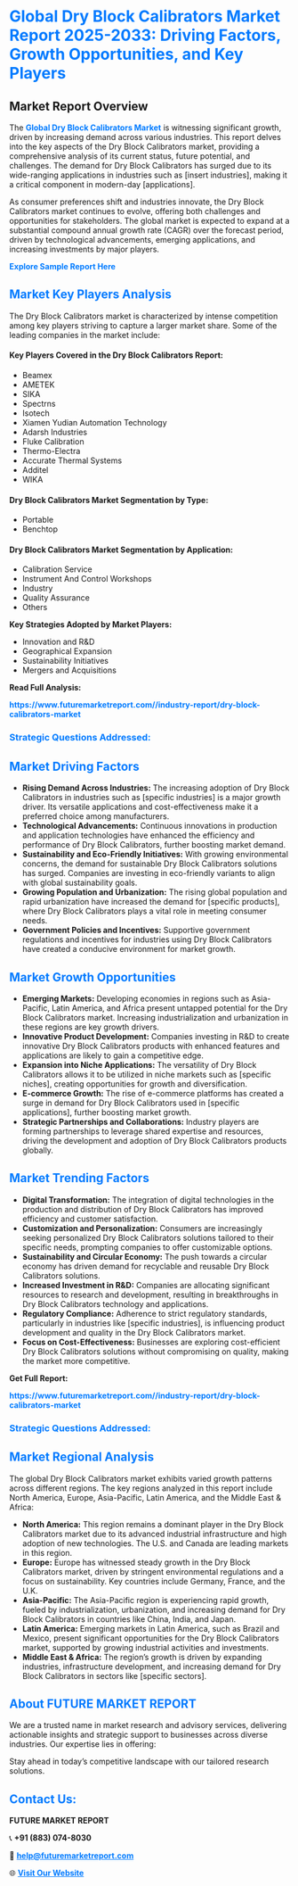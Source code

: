 <h1 style="color: #007BFF;">Global Dry Block Calibrators Market Report 2025-2033: Driving Factors, Growth Opportunities, and Key Players</h1>

<section id="overview">
<h2>Market Report Overview</h2>
<p>The <a href="https://www.futuremarketreport.com//industry-report/dry-block-calibrators-market" style="color: #007BFF; text-decoration: none;"><strong>Global Dry Block Calibrators Market</strong></a> is witnessing significant growth, driven by increasing demand across various industries. This report delves into the key aspects of the Dry Block Calibrators market, providing a comprehensive analysis of its current status, future potential, and challenges. The demand for Dry Block Calibrators has surged due to its wide-ranging applications in industries such as [insert industries], making it a critical component in modern-day [applications].</p>
<p>As consumer preferences shift and industries innovate, the Dry Block Calibrators market continues to evolve, offering both challenges and opportunities for stakeholders. The global market is expected to expand at a substantial compound annual growth rate (CAGR) over the forecast period, driven by technological advancements, emerging applications, and increasing investments by major players.</p>
</section>

<section id="overview">
<p><a href="https://www.futuremarketreport.com//request-sample/reportId=52320" style="color: #007BFF; text-decoration: none;"><strong>Explore Sample Report Here</strong></a></p>
</section>

<section id="key-players">
<h2 style="color: #007BFF;">Market Key Players Analysis</h2>
<p>The Dry Block Calibrators market is characterized by intense competition among key players striving to capture a larger market share. Some of the leading companies in the market include:</p>
<h4>Key Players Covered in the Dry Block Calibrators Report:</h4>
<ul><li>Beamex</li><li>AMETEK</li><li>SIKA</li><li>Spectrns</li><li>Isotech</li><li>Xiamen Yudian Automation Technology</li><li>Adarsh Industries</li><li>Fluke Calibration</li><li>Thermo-Electra</li><li>Accurate Thermal Systems</li><li>Additel</li><li>WIKA</li></ul>
<h4>Dry Block Calibrators Market Segmentation by Type:</h4>
<ul><li>Portable</li><li>Benchtop</li></ul>

<h4>Dry Block Calibrators Market Segmentation by Application:</h4>
<ul><li>Calibration Service</li><li>Instrument And Control Workshops</li><li>Industry</li><li>Quality Assurance</li><li>Others</li></ul>
<p><strong>Key Strategies Adopted by Market Players:</strong></p>
<ul>
<li>Innovation and R&D</li>
<li>Geographical Expansion</li>
<li>Sustainability Initiatives</li>
<li>Mergers and Acquisitions</li>
</ul>
</section>

<section>
<p><strong>Read Full Analysis: </strong></p><a href="https://www.futuremarketreport.com//industry-report/dry-block-calibrators-market" style="color: #007BFF; text-decoration: none;"><strong>https://www.futuremarketreport.com//industry-report/dry-block-calibrators-market</strong></a>
<h3 style="color: #007BFF;">Strategic Questions Addressed:</h3>
</section>

<section id="driving-factors">
<h2 style="color: #007BFF;">Market Driving Factors</h2>
<ul>
<li><strong>Rising Demand Across Industries:</strong> The increasing adoption of Dry Block Calibrators in industries such as [specific industries] is a major growth driver. Its versatile applications and cost-effectiveness make it a preferred choice among manufacturers.</li>
<li><strong>Technological Advancements:</strong> Continuous innovations in production and application technologies have enhanced the efficiency and performance of Dry Block Calibrators, further boosting market demand.</li>
<li><strong>Sustainability and Eco-Friendly Initiatives:</strong> With growing environmental concerns, the demand for sustainable Dry Block Calibrators solutions has surged. Companies are investing in eco-friendly variants to align with global sustainability goals.</li>
<li><strong>Growing Population and Urbanization:</strong> The rising global population and rapid urbanization have increased the demand for [specific products], where Dry Block Calibrators plays a vital role in meeting consumer needs.</li>
<li><strong>Government Policies and Incentives:</strong> Supportive government regulations and incentives for industries using Dry Block Calibrators have created a conducive environment for market growth.</li>
</ul>
</section>

<section id="growth-opportunities">
<h2 style="color: #007BFF;">Market Growth Opportunities</h2>
<ul>
<li><strong>Emerging Markets:</strong> Developing economies in regions such as Asia-Pacific, Latin America, and Africa present untapped potential for the Dry Block Calibrators market. Increasing industrialization and urbanization in these regions are key growth drivers.</li>
<li><strong>Innovative Product Development:</strong> Companies investing in R&D to create innovative Dry Block Calibrators products with enhanced features and applications are likely to gain a competitive edge.</li>
<li><strong>Expansion into Niche Applications:</strong> The versatility of Dry Block Calibrators allows it to be utilized in niche markets such as [specific niches], creating opportunities for growth and diversification.</li>
<li><strong>E-commerce Growth:</strong> The rise of e-commerce platforms has created a surge in demand for Dry Block Calibrators used in [specific applications], further boosting market growth.</li>
<li><strong>Strategic Partnerships and Collaborations:</strong> Industry players are forming partnerships to leverage shared expertise and resources, driving the development and adoption of Dry Block Calibrators products globally.</li>
</ul>
</section>

<section id="trending-factors">
<h2 style="color: #007BFF;">Market Trending Factors</h2>
<ul>
<li><strong>Digital Transformation:</strong> The integration of digital technologies in the production and distribution of Dry Block Calibrators has improved efficiency and customer satisfaction.</li>
<li><strong>Customization and Personalization:</strong> Consumers are increasingly seeking personalized Dry Block Calibrators solutions tailored to their specific needs, prompting companies to offer customizable options.</li>
<li><strong>Sustainability and Circular Economy:</strong> The push towards a circular economy has driven demand for recyclable and reusable Dry Block Calibrators solutions.</li>
<li><strong>Increased Investment in R&D:</strong> Companies are allocating significant resources to research and development, resulting in breakthroughs in Dry Block Calibrators technology and applications.</li>
<li><strong>Regulatory Compliance:</strong> Adherence to strict regulatory standards, particularly in industries like [specific industries], is influencing product development and quality in the Dry Block Calibrators market.</li>
<li><strong>Focus on Cost-Effectiveness:</strong> Businesses are exploring cost-efficient Dry Block Calibrators solutions without compromising on quality, making the market more competitive.</li>
</ul>
</section>

<section>
<p><strong>Get Full Report: </strong></p><a href="https://www.futuremarketreport.com//industry-report/dry-block-calibrators-market" style="color: #007BFF; text-decoration: none;"><strong>https://www.futuremarketreport.com//industry-report/dry-block-calibrators-market</strong></a>
<h3 style="color: #007BFF;">Strategic Questions Addressed:</h3>
</section>


<section id="regional-analysis">
<h2 style="color: #007BFF;">Market Regional Analysis</h2>
<p>The global Dry Block Calibrators market exhibits varied growth patterns across different regions. The key regions analyzed in this report include North America, Europe, Asia-Pacific, Latin America, and the Middle East & Africa:</p>
<ul>
<li><strong>North America:</strong> This region remains a dominant player in the Dry Block Calibrators market due to its advanced industrial infrastructure and high adoption of new technologies. The U.S. and Canada are leading markets in this region.</li>
<li><strong>Europe:</strong> Europe has witnessed steady growth in the Dry Block Calibrators market, driven by stringent environmental regulations and a focus on sustainability. Key countries include Germany, France, and the U.K.</li>
<li><strong>Asia-Pacific:</strong> The Asia-Pacific region is experiencing rapid growth, fueled by industrialization, urbanization, and increasing demand for Dry Block Calibrators in countries like China, India, and Japan.</li>
<li><strong>Latin America:</strong> Emerging markets in Latin America, such as Brazil and Mexico, present significant opportunities for the Dry Block Calibrators market, supported by growing industrial activities and investments.</li>
<li><strong>Middle East & Africa:</strong> The region’s growth is driven by expanding industries, infrastructure development, and increasing demand for Dry Block Calibrators in sectors like [specific sectors].</li>
</ul>
</section>

<footer>
<h2 style="color: #007BFF;">About FUTURE MARKET REPORT</h2>
<p>We are a trusted name in market research and advisory services, delivering actionable insights and strategic support to businesses across diverse industries. Our expertise lies in offering:</p>

<p>Stay ahead in today’s competitive landscape with our tailored research solutions.</p>

<h2 style="color: #007BFF;">Contact Us:</h2>
<p><strong>FUTURE MARKET REPORT</strong></p>
<p>📞 <strong>+91 (883) 074-8030</strong></p>
<p>📧 <strong><a href="mailto:help@futuremarketreport.com" style="color: #007BFF;">help@futuremarketreport.com</a></strong></p>
<p>🌐 <strong><a href="https://www.futuremarketreport.com/" style="color: #007BFF;">Visit Our Website</a></strong></p>
</footer>